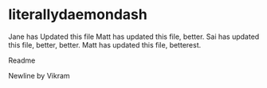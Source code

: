 # literallydaemondash

Jane has Updated this file
Matt has updated this file, better.
Sai has updated this file, better, better.
Matt has updated this file, betterest.

Readme

Newline by Vikram
